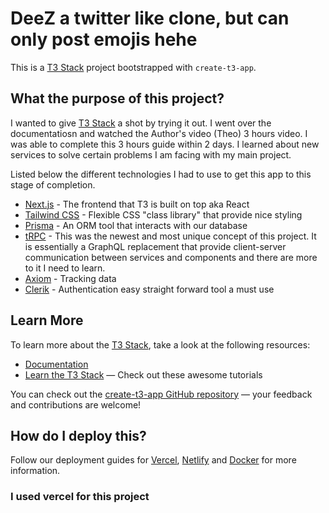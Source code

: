 # DeeZ a twitter like clone, but can only post emojis hehe

This is a [T3 Stack](https://create.t3.gg/) project bootstrapped with `create-t3-app`.

## What the purpose of this project?

I wanted to give [T3 Stack](https://create.t3.gg/) a shot by trying it out. I went over the documentatiosn and watched the Author's video (Theo) 3 hours video. I was able to complete this 3 hours guide within 2 days.
I learned about new services to solve certain problems I am facing with my main project.

Listed below the different technologies I had to use to get this app to this stage of completion.

- [Next.js](https://nextjs.org) - The frontend that T3 is built on top aka React
- [Tailwind CSS](https://tailwindcss.com) - Flexible CSS "class library" that provide nice styling
- [Prisma](https://prisma.io) - An ORM tool that interacts with our database
- [tRPC](https://trpc.io) - This was the newest and most unique concept of this project. It is essentially a GraphQL replacement that provide client-server communication between services and components and there are more to it I need to learn.
- [Axiom](https://axiom.co/) - Tracking data
- [Clerik](https://clerk.com/) - Authentication easy straight forward tool a must use

## Learn More

To learn more about the [T3 Stack](https://create.t3.gg/), take a look at the following resources:

- [Documentation](https://create.t3.gg/)
- [Learn the T3 Stack](https://create.t3.gg/en/faq#what-learning-resources-are-currently-available) — Check out these awesome tutorials

You can check out the [create-t3-app GitHub repository](https://github.com/t3-oss/create-t3-app) — your feedback and contributions are welcome!

## How do I deploy this?

Follow our deployment guides for [Vercel](https://create.t3.gg/en/deployment/vercel), [Netlify](https://create.t3.gg/en/deployment/netlify) and [Docker](https://create.t3.gg/en/deployment/docker) for more information.

### I used vercel for this project
